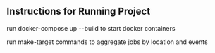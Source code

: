 ## Instructions for Running Project ##

run docker-compose up --build to start docker containers

run make-target commands to aggregate jobs by location and events 
